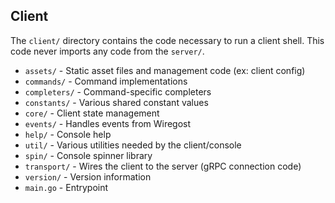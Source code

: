 ## Client

The `client/` directory contains the code necessary to run a client shell.
This code never imports any code from the `server/`.

* `assets/`     - Static asset files and management code (ex: client config)
* `commands/`   - Command implementations
* `completers/` - Command-specific completers
* `constants/`  - Various shared constant values
* `core/`       - Client state management
* `events/`     - Handles events from Wiregost
* `help/`       - Console help
* `util/`       - Various utilities needed by the client/console
* `spin/`       - Console spinner library
* `transport/`  - Wires the client to the server (gRPC connection code)
* `version/`    - Version information
* `main.go`     - Entrypoint
